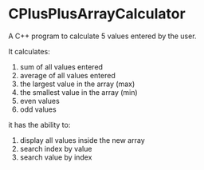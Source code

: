 # CPlusPlusArrayCalculator
A C++ program to calculate 5 values entered by the user.

It calculates:

1. sum of all values entered
2. average of all values entered
3. the largest value in the array (max)
4. the smallest value in the array (min)
5. even values
6. odd values

it has the ability to:

1. display all values inside the new array
2. search index by value
3. search value by index
